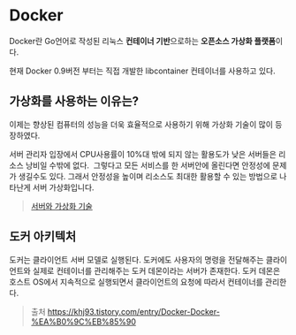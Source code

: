 
# Docker
Docker란 Go언어로 작성된 리눅스 **컨테이너 기반**으로하는 **오픈소스 가상화 플랫폼**이다.

현재 Docker 0.9버전 부터는 직접 개발한 libcontainer 컨테이너를 사용하고 있다.

## 가상화를 사용하는 이유는?

이제는 향상된 컴퓨터의 성능을 더욱 효율적으로 사용하기 위해 가상화 기술이 많이 등장하였다.

서버 관리자 입장에서 CPU사용률이 10%대 밖에 되지 않는 활용도가 낮은 서버들은 리소스 낭비일 수밖에 없다.  그렇다고 모든 서비스를 한 서버안에 올린다면 안정성에 문제가 생길수도 있다. 
그래서 안정성을 높이며 리소스도 최대한 활용할 수 있는 방법으로 나타난게 서버 가상화입니다.

> [서버와 가상화 기술](<서버와 가상화 기술.md#가상화 기술>)

## 도커 아키텍처
도커는 클라이언트 서버 모델로 실행된다.
도커에도 사용자의 명령을 전달해주는 클라이언트와 실제로 컨테이너를 관리해주는 도커 데몬이라는 서버가 존재한다. 도커 데몬은 호스트 OS에서 지속적으로 실행되면서 클라이언트의 요청에 따라서 컨테이너를 관리한다.


> 출처
> https://khj93.tistory.com/entry/Docker-Docker-%EA%B0%9C%EB%85%90